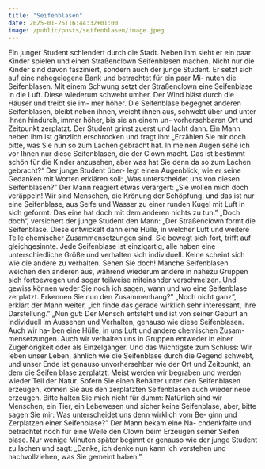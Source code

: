 ```yaml
---
title: "Seifenblasen"
date: 2025-01-25T16:44:32+01:00
image: /public/posts/seifenblasen/image.jpeg
---
```


Ein junger Student schlendert durch die Stadt. Neben ihm sieht er ein
paar Kinder spielen und einen Straßenclown Seifenblasen machen. Nicht
nur die Kinder sind davon fasziniert, sondern auch der junge Student. Er
setzt sich auf eine nahegelegene Bank und betrachtet für ein paar Mi-
nuten die Seifenblasen. Mit einem Schwung setzt der Straßenclown eine
Seifenblase in die Luft. Diese wiederum schwebt umher. Der Wind bläst
durch die Häuser und treibt sie im- mer höher. Die Seifenblase begegnet
anderen Seifenblasen, bleibt neben ihnen, weicht ihnen aus, schwebt
über und unter ihnen hindurch, immer höher, bis sie an einem un-
vorhersehbaren Ort und Zeitpunkt zerplatzt. Der Student grinst zuerst
und lacht dann. Ein Mann neben ihm ist gänzlich erschrocken und fragt
ihn: „Erzählen Sie mir doch bitte, was Sie nun so zum Lachen gebracht
hat. In meinen Augen sehe ich vor Ihnen nur diese Seifenblasen, die der
Clown macht. Das ist bestimmt schön für die Kinder anzusehen, aber
was hat Sie denn da so zum Lachen gebracht?“ Der junge Student über-
legt einen Augenblick, wie er seine Gedanken mit Worten erklären soll:
„Was unterscheidet uns von diesen Seifenblasen?” Der Mann reagiert
etwas verärgert: „Sie wollen mich doch veräppeln! Wir sind Menschen,
die Krönung der Schöpfung, und das ist nur eine Seifenblase, aus Seife
und Wasser zu einer runden Kugel mit Luft in sich geformt. Das eine hat
doch mit dem anderen nichts zu tun.” „Doch doch“, versichert der junge
Student den Mann: „Der Straßenclown formt die Seifenblase. Diese
entwickelt dann eine Hülle, in welcher Luft und weitere Teile chemischer
Zusammensetzungen sind. Sie bewegt sich fort, trifft auf gleichgesinnte.
Jede Seifenblase ist einzigartig, alle haben eine unterschiedliche Größe
und verhalten sich individuell. Keine scheint sich wie die andere zu
verhalten. Sehen Sie doch! Manche Seifenblasen weichen den anderen
aus, während wiederum andere in nahezu Gruppen sich fortbewegen und
sogar teilweise miteinander verschmelzen. Und gewiss können weder Sie
noch ich sagen, wann und wo eine Seifenblase zerplatzt. Erkennen Sie
nun den Zusammenhang?” „Noch nicht ganz”, erklärt der Mann weiter,
„ich finde das gerade wirklich sehr interessant, ihre Darstellung.” „Nun
gut: Der Mensch entsteht und ist von seiner Geburt an individuell im
Aussehen und Verhalten, genauso wie diese Seifenblasen. Auch wir ha-
ben eine Hülle, in uns Luft und andere chemischen Zusam-
mensetzungen. Auch wir verhalten uns in Gruppen entweder in einer
Zugehörigkeit oder als Einzelgänger. Und das Wichtigste zum Schluss:
Wir leben unser Leben, ähnlich wie die Seifenblase durch die Gegend
schwebt, und unser Ende ist genauso unvorhersehbar wie der Ort und
Zeitpunkt, an dem die Seifen blase zerplatzt. Meist werden wir begraben
und werden wieder Teil der Natur. Sofern Sie einen Behälter unter den
Seifenblasen erzeugen, können Sie aus den zerplatzten Seifenblasen auch
wieder neue erzeugen. Bitte halten Sie mich nicht für dumm: Natürlich
sind wir Menschen, ein Tier, ein Lebewesen und sicher keine Seifenblase,
aber, bitte sagen Sie mir: Was unterscheidet uns denn wirklich vom Be-
ginn und Zerplatzen einer Seifenblase?” Der Mann bekam eine Na-
chdenkfalte und betrachtet noch für eine Weile den Clown beim
Erzeugen seiner Seifen blase. Nur wenige Minuten später beginnt er
genauso wie der junge Student zu lachen und sagt: „Danke, ich denke
nun kann ich verstehen und nachvollziehen, was Sie gemeint haben.”
